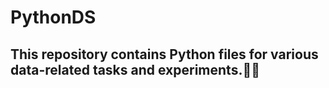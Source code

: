 # PythonDS

<h2>This repository contains Python files for various data-related tasks and experiments.🧑‍💻</h2>
